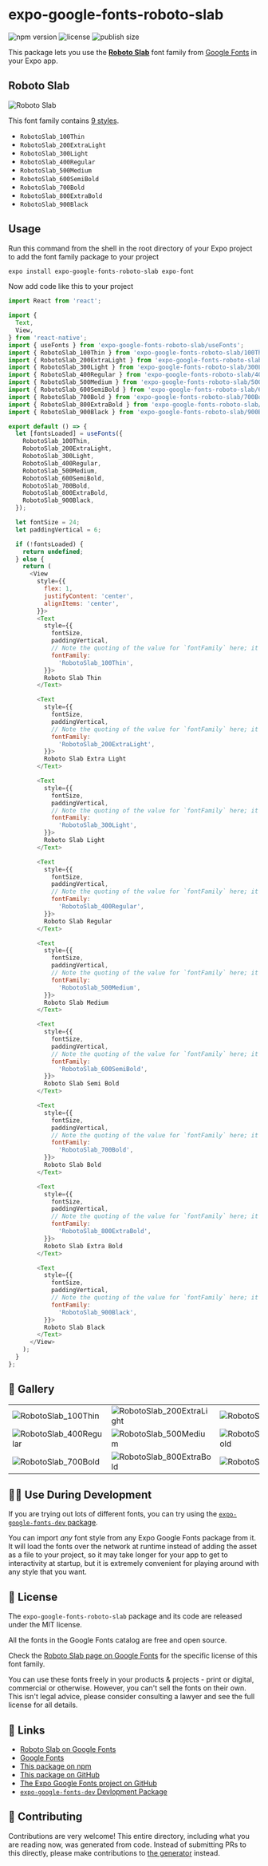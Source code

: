 # expo-google-fonts-roboto-slab

![npm version](https://flat.badgen.net/npm/v/expo-google-fonts-roboto-slab)
![license](https://flat.badgen.net/github/license/expo/google-fonts)
![publish size](https://flat.badgen.net/packagephobia/install/expo-google-fonts-roboto-slab)

This package lets you use the [**Roboto Slab**](https://fonts.google.com/specimen/Roboto+Slab) font family from [Google Fonts](https://fonts.google.com/) in your Expo app.

## Roboto Slab

![Roboto Slab](./font-family.png)

This font family contains [9 styles](#-gallery).

- `RobotoSlab_100Thin`
- `RobotoSlab_200ExtraLight`
- `RobotoSlab_300Light`
- `RobotoSlab_400Regular`
- `RobotoSlab_500Medium`
- `RobotoSlab_600SemiBold`
- `RobotoSlab_700Bold`
- `RobotoSlab_800ExtraBold`
- `RobotoSlab_900Black`

## Usage

Run this command from the shell in the root directory of your Expo project to add the font family package to your project
```sh
expo install expo-google-fonts-roboto-slab expo-font
```

Now add code like this to your project
```js
import React from 'react';

import {
  Text,
  View,
} from 'react-native';
import { useFonts } from 'expo-google-fonts-roboto-slab/useFonts';
import { RobotoSlab_100Thin } from 'expo-google-fonts-roboto-slab/100Thin';
import { RobotoSlab_200ExtraLight } from 'expo-google-fonts-roboto-slab/200ExtraLight';
import { RobotoSlab_300Light } from 'expo-google-fonts-roboto-slab/300Light';
import { RobotoSlab_400Regular } from 'expo-google-fonts-roboto-slab/400Regular';
import { RobotoSlab_500Medium } from 'expo-google-fonts-roboto-slab/500Medium';
import { RobotoSlab_600SemiBold } from 'expo-google-fonts-roboto-slab/600SemiBold';
import { RobotoSlab_700Bold } from 'expo-google-fonts-roboto-slab/700Bold';
import { RobotoSlab_800ExtraBold } from 'expo-google-fonts-roboto-slab/800ExtraBold';
import { RobotoSlab_900Black } from 'expo-google-fonts-roboto-slab/900Black';

export default () => {
  let [fontsLoaded] = useFonts({
    RobotoSlab_100Thin,
    RobotoSlab_200ExtraLight,
    RobotoSlab_300Light,
    RobotoSlab_400Regular,
    RobotoSlab_500Medium,
    RobotoSlab_600SemiBold,
    RobotoSlab_700Bold,
    RobotoSlab_800ExtraBold,
    RobotoSlab_900Black,
  });

  let fontSize = 24;
  let paddingVertical = 6;

  if (!fontsLoaded) {
    return undefined;
  } else {
    return (
      <View
        style={{
          flex: 1,
          justifyContent: 'center',
          alignItems: 'center',
        }}>
        <Text
          style={{
            fontSize,
            paddingVertical,
            // Note the quoting of the value for `fontFamily` here; it expects a string!
            fontFamily:
              'RobotoSlab_100Thin',
          }}>
          Roboto Slab Thin
        </Text>

        <Text
          style={{
            fontSize,
            paddingVertical,
            // Note the quoting of the value for `fontFamily` here; it expects a string!
            fontFamily:
              'RobotoSlab_200ExtraLight',
          }}>
          Roboto Slab Extra Light
        </Text>

        <Text
          style={{
            fontSize,
            paddingVertical,
            // Note the quoting of the value for `fontFamily` here; it expects a string!
            fontFamily:
              'RobotoSlab_300Light',
          }}>
          Roboto Slab Light
        </Text>

        <Text
          style={{
            fontSize,
            paddingVertical,
            // Note the quoting of the value for `fontFamily` here; it expects a string!
            fontFamily:
              'RobotoSlab_400Regular',
          }}>
          Roboto Slab Regular
        </Text>

        <Text
          style={{
            fontSize,
            paddingVertical,
            // Note the quoting of the value for `fontFamily` here; it expects a string!
            fontFamily:
              'RobotoSlab_500Medium',
          }}>
          Roboto Slab Medium
        </Text>

        <Text
          style={{
            fontSize,
            paddingVertical,
            // Note the quoting of the value for `fontFamily` here; it expects a string!
            fontFamily:
              'RobotoSlab_600SemiBold',
          }}>
          Roboto Slab Semi Bold
        </Text>

        <Text
          style={{
            fontSize,
            paddingVertical,
            // Note the quoting of the value for `fontFamily` here; it expects a string!
            fontFamily:
              'RobotoSlab_700Bold',
          }}>
          Roboto Slab Bold
        </Text>

        <Text
          style={{
            fontSize,
            paddingVertical,
            // Note the quoting of the value for `fontFamily` here; it expects a string!
            fontFamily:
              'RobotoSlab_800ExtraBold',
          }}>
          Roboto Slab Extra Bold
        </Text>

        <Text
          style={{
            fontSize,
            paddingVertical,
            // Note the quoting of the value for `fontFamily` here; it expects a string!
            fontFamily:
              'RobotoSlab_900Black',
          }}>
          Roboto Slab Black
        </Text>
      </View>
    );
  }
};

```

## 🔡 Gallery


||||
|-|-|-|
|![RobotoSlab_100Thin](.//100Thin/RobotoSlab_100Thin.ttf.png)|![RobotoSlab_200ExtraLight](.//200ExtraLight/RobotoSlab_200ExtraLight.ttf.png)|![RobotoSlab_300Light](.//300Light/RobotoSlab_300Light.ttf.png)||
|![RobotoSlab_400Regular](.//400Regular/RobotoSlab_400Regular.ttf.png)|![RobotoSlab_500Medium](.//500Medium/RobotoSlab_500Medium.ttf.png)|![RobotoSlab_600SemiBold](.//600SemiBold/RobotoSlab_600SemiBold.ttf.png)||
|![RobotoSlab_700Bold](.//700Bold/RobotoSlab_700Bold.ttf.png)|![RobotoSlab_800ExtraBold](.//800ExtraBold/RobotoSlab_800ExtraBold.ttf.png)|![RobotoSlab_900Black](.//900Black/RobotoSlab_900Black.ttf.png)||


## 👩‍💻 Use During Development

If you are trying out lots of different fonts, you can try using the [`expo-google-fonts-dev` package](https://github.com/freeboub/google-fonts/tree/master/font-packages/dev#readme).

You can import *any* font style from any Expo Google Fonts package from it. It will load the fonts
over the network at runtime instead of adding the asset as a file to your project, so it may take longer
for your app to get to interactivity at startup, but it is extremely convenient
for playing around with any style that you want.

## 📖 License

The `expo-google-fonts-roboto-slab` package and its code are released under the MIT license.

All the fonts in the Google Fonts catalog are free and open source.

Check the [Roboto Slab page on Google Fonts](https://fonts.google.com/specimen/Roboto+Slab) for the specific license of this font family.

You can use these fonts freely in your products & projects - print or digital, commercial or otherwise. However, you can't sell the fonts on their own. This isn't legal advice, please consider consulting a lawyer and see the full license for all details.

## 🔗 Links

- [Roboto Slab on Google Fonts](https://fonts.google.com/specimen/Roboto+Slab)
- [Google Fonts](https://fonts.google.com/)
- [This package on npm](https://www.npmjs.com/package/expo-google-fonts-roboto-slab)
- [This package on GitHub](https://github.com/freeboub/google-fonts/tree/master/font-packages/roboto-slab)
- [The Expo Google Fonts project on GitHub](https://github.com/freeboub/google-fonts)
- [`expo-google-fonts-dev` Devlopment Package](https://github.com/freeboub/google-fonts/tree/master/font-packages/dev)

## 🤝 Contributing

Contributions are very welcome! This entire directory, including what you are reading now, was generated from code. Instead of submitting PRs to this directly, please make contributions to [the generator](https://github.com/freeboub/google-fonts/tree/master/packages/generator) instead.
